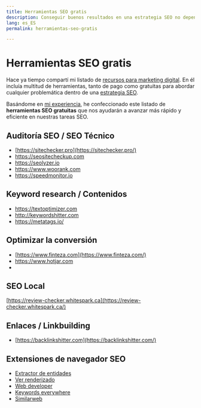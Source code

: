 ```yaml
---
title: Herramientas SEO gratis
description: Conseguir buenos resultados en una estrategia SEO no depende únicamente de tener herramientas de pago. Utilizar estos recursos totalmente gratuitos para marcar la diferencia.
lang: es_ES
permalink: herramientas-seo-gratis

---
```


# Herramientas SEO gratis

Hace ya tiempo compartí mi listado de [recursos para marketing digital](recursos-marketing-digital). En él incluía multitud de herramientas, tanto de pago como gratuitas para abordar cualquier problemática dentro de una [estrategia SEO](estrategia-seo).

Basándome en [mi experiencia](experiencia-seo), he confeccionado este listado de **herramientas SEO gratuitas** que nos ayudarán a avanzar más rápido y eficiente en nuestras tareas SEO.

## Auditoría SEO / SEO Técnico 

- [https://sitechecker.pro](https://sitechecker.pro/)  
- https://seositecheckup.com
- https://seolyzer.io
- https://www.woorank.com
- https://speedmonitor.io


## Keyword research / Contenidos

- https://textoptimizer.com
- http://keywordshitter.com
- https://metatags.io/

## Optimizar la conversión

-   [https://www.finteza.com](https://www.finteza.com/)
- https://www.hotjar.com
- 
## SEO Local

[https://review-checker.whitespark.ca](https://review-checker.whitespark.ca/)

## Enlaces / Linkbuilding

-   [https://backlinkshitter.com](https://backlinkshitter.com/)

## Extensiones de navegador SEO

- [Extractor de entidades](https://chrome.google.com/webstore/detail/extractor-de-entidades/abngfjnmaobeaaheapakabhdoapfopdi)
- [Ver renderizado](https://chrome.google.com/webstore/detail/view-rendered-source/ejgngohbdedoabanmclafpkoogegdpob)
- [Web developer](https://chrome.google.com/webstore/detail/web-developer/bfbameneiokkgbdmiekhjnmfkcnldhhm)
- [Keywords everywhere](https://chrome.google.com/webstore/detail/web-developer/bfbameneiokkgbdmiekhjnmfkcnldhhm)
- [Similarweb](https://chrome.google.com/webstore/detail/similarweb-traffic-rank-w/hoklmmgfnpapgjgcpechhaamimifchmp)
<!--stackedit_data:
eyJoaXN0b3J5IjpbLTcxODkxNzYzLDgwNTc4NzU0NCwtNTMxOD
ExMDI5XX0=
-->